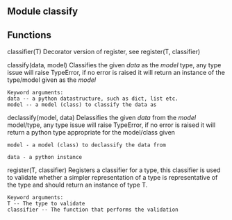Module classify
---------------

Functions
---------
classifier(T)
    Decorator version of register, see register(T, classifier)

classify(data, model)
    Classifies the given *data* as the *model* type, any type issue will raise
    TypeError, if no error is raised it will return an instance of the
    type/model given as the *model*

    Keyword arguments:
    data -- a python datastructure, such as dict, list etc.
    model -- a model (class) to classify the data as

declassify(model, data)
    Delassifies the given *data* from the *model* model/type, any type issue
    will raise TypeError, if no error is raised it will return a python type
    appropriate for the model/class given

    model - a model (class) to declassify the data from

    data - a python instance

register(T, classifier)
    Registers a classifier for a type, this classifier is used to validate
    whether a simpler representation of a type is representative of the type
    and should return an instance of type T.

    Keyword arguments:
    T -- The type to validate
    classifier -- The function that performs the validation
